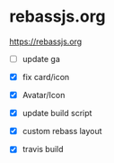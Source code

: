 
# rebassjs.org

<https://rebassjs.org>

- [ ] update ga
- [x] fix card/icon
- [x] Avatar/Icon
- [x] update build script
- [x] custom rebass layout
- [x] travis build

